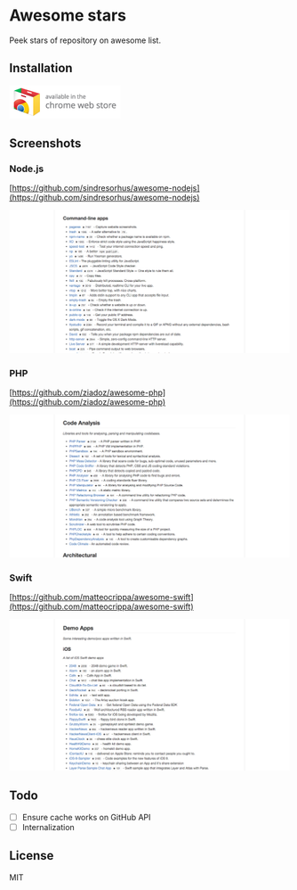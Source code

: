 # Awesome stars

Peek stars of repository on awesome list.

## Installation

[![available in the chrome website store](chrome-store-available.png)](https://chrome.google.com/webstore/detail/awesome-stars/lcokkcbdmicofdahlooopcpinogephfb?hl=zh-TW&gl=TW)

## Screenshots

### Node.js

[https://github.com/sindresorhus/awesome-nodejs](https://github.com/sindresorhus/awesome-nodejs)

![Node.js screenshot](screenshots/nodejs.png)

### PHP

[https://github.com/ziadoz/awesome-php](https://github.com/ziadoz/awesome-php)

![PHP screenshot](screenshots/php.png)

### Swift

[https://github.com/matteocrippa/awesome-swift](https://github.com/matteocrippa/awesome-swift)

![Swift screenshot](screenshots/swift.png)

## Todo

- [ ] Ensure cache works on GitHub API  
- [ ] Internalization

## License

MIT
